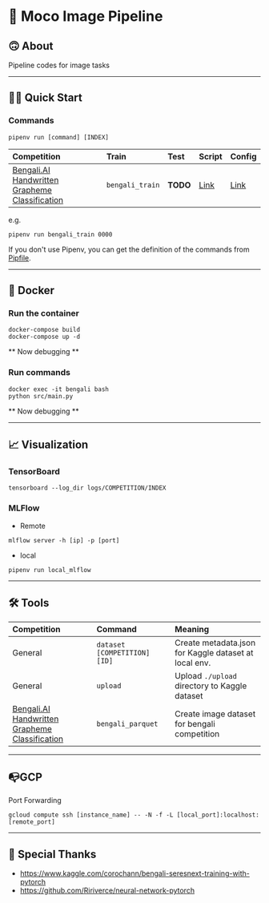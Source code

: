 # 🐅 Moco Image Pipeline
## 🙃 About
Pipeline codes for image tasks

---

## 🏃‍♂️ Quick Start

### Commands

```
pipenv run [command] [INDEX]
```

|Competition|Train|Test|Script|Config|
|:-|:-|:-|:-|:-|
|[Bengali.AI Handwritten Grapheme Classification](https://www.kaggle.com/c/bengaliai-cv19)|`bengali_train`|**TODO**|[Link](https://github.com/j20232/bengali/blob/master/pipeline/Bengali.py)|[Link](https://github.com/j20232/bengali/tree/master/config/Bengali)|

e.g.

```
pipenv run bengali_train 0000
```

If you don't use Pipenv, you can get the definition of the commands from [Pipfile](https://github.com/j20232/bengali/blob/master/Pipfile).

---

## 🐳 Docker
### Run the container

```
docker-compose build
docker-compose up -d
```
** Now debugging **

### Run commands

```
docker exec -it bengali bash
python src/main.py
```

** Now debugging **

---

## 📈 Visualization
### TensorBoard

```
tensorboard --log_dir logs/COMPETITION/INDEX
```

### MLFlow

- Remote

```
mlflow server -h [ip] -p [port]
```

- local

```
pipenv run local_mlflow
```

---

## 🛠 Tools

|Competition|Command|Meaning|
|:-|:-|:-|
|General|`dataset [COMPETITION] [ID]`|Create metadata.json for Kaggle dataset at local env.|
|General|`upload`|Upload `./upload` directory to Kaggle dataset|
|[Bengali.AI Handwritten Grapheme Classification](https://www.kaggle.com/c/bengaliai-cv19)|`bengali_parquet`|Create image dataset for bengali competition|

---

## 📭GCP

Port Forwarding

```
gcloud compute ssh [instance_name] -- -N -f -L [local_port]:localhost:[remote_port]
```

---

## 👏 Special Thanks

- https://www.kaggle.com/corochann/bengali-seresnext-training-with-pytorch
- https://github.com/Ririverce/neural-network-pytorch
